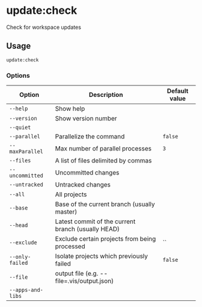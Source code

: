 # update:check

Check for workspace updates

## Usage

```bash
update:check
```

### Options

| Option            | Description                                        | Default value |
| ----------------- | -------------------------------------------------- | ------------- |
| `--help`          | Show help                                          |               |
| `--version`       | Show version number                                |               |
| `--quiet`         |                                                    |               |
| `--parallel`      | Parallelize the command                            | `false`       |
| `--maxParallel`   | Max number of parallel processes                   | `3`           |
| `--files`         | A list of files delimited by commas                |               |
| `--uncommitted`   | Uncommitted changes                                |               |
| `--untracked`     | Untracked changes                                  |               |
| `--all`           | All projects                                       |               |
| `--base`          | Base of the current branch (usually master)        |               |
| `--head`          | Latest commit of the current branch (usually HEAD) |               |
| `--exclude`       | Exclude certain projects from being processed      | ``            |
| `--only-failed`   | Isolate projects which previously failed           | `false`       |
| `--file`          | output file (e.g. --file=.vis/output.json)         |               |
| `--apps-and-libs` |                                                    |               |

